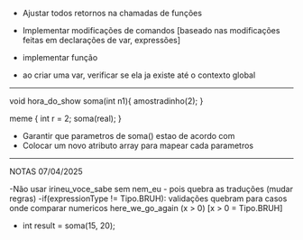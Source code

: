 - Ajustar todos retornos na chamadas de funções
- Implementar modificações de comandos [baseado nas modificações feitas em declarações de var, expressões]
- implementar função

- ao criar uma var, verificar se ela ja existe até o contexto global

---
void hora_do_show soma(int n1){
  amostradinho(2);
}

meme {
  int r = 2;
  soma(real);
}

* Garantir que parametros de soma() estao de acordo com 
* Colocar um novo atributo array para mapear cada parametros
---

NOTAS 07/04/2025

-Não usar irineu_voce_sabe sem nem_eu - pois quebra as traduções (mudar regras)
-if(expressionType != Tipo.BRUH): validações quebram para casos onde comparar numericos here_we_go_again (x > 0) [x > 0 = Tipo.BRUH]
- int result = soma(15, 20);